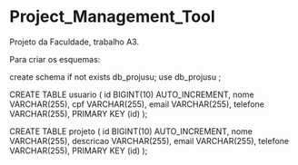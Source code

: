 # Project_Management_Tool
Projeto da Faculdade, trabalho A3.


Para criar os esquemas:

create schema if not exists db_projusu;
use db_projusu  ;

CREATE TABLE usuario (
 id BIGINT(10) AUTO_INCREMENT,
 nome VARCHAR(255),
 cpf VARCHAR(255),
 email VARCHAR(255),
 telefone VARCHAR(255),
 PRIMARY KEY (id)
);

CREATE TABLE projeto (
 id BIGINT(10) AUTO_INCREMENT,
 nome VARCHAR(255),
 descricao VARCHAR(255),
 email VARCHAR(255),
 telefone VARCHAR(255),
 PRIMARY KEY (id)
);
